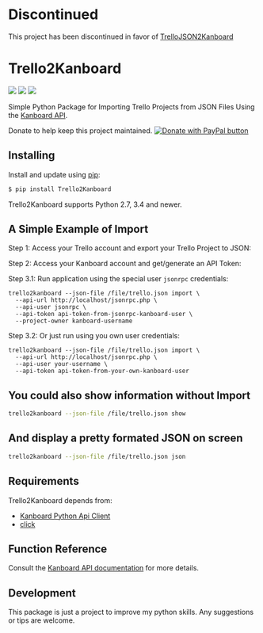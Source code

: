 
Discontinued
============

This project has been discontinued in favor of [TrelloJSON2Kanboard](https://github.com/wiltonsr/TrelloJSON2Kanboard)

Trello2Kanboard
============

[![](https://img.shields.io/badge/python-3.4+-blue.svg)](https://www.python.org/download/releases/3.4.0/) [![](https://img.shields.io/badge/python-2.7+-blue.svg)](https://www.python.org/download/releases/2.7.2/) [![](https://img.shields.io/github/license/ResidentMario/missingno.svg)](https://github.com/wiltonsr/Flask-Toastr/blob/master/README.md)

Simple Python Package for Importing Trello Projects from JSON Files Using the [Kanboard API](https://docs.kanboard.org/en/latest/api/introduction.html).

Donate to help keep this project maintained.
<a href="https://www.paypal.com/cgi-bin/webscr?cmd=_donations&business=5QJ62BNMRC75W&currency_code=USD&source=url">
<img src="https://www.paypalobjects.com/en_US/i/btn/btn_donate_SM.gif" border="0" name="submit" title="PayPal - The safer, easier way to pay online!" alt="Donate with PayPal button" /></a>

Installing
----------

Install and update using [pip](https://pip.pypa.io/en/stable/quickstart/):

```bash
$ pip install Trello2Kanboard
```

Trello2Kanboard supports Python 2.7, 3.4 and newer.

A Simple Example of Import
----------------

Step 1: Access your Trello account and export your Trello Project to JSON:

Step 2: Access your Kanboard account and get/generate an API Token:

Step 3.1: Run application using the special user `jsonrpc` credentials:

    trello2kanboard --json-file /file/trello.json import \
      --api-url http://localhost/jsonrpc.php \
      --api-user jsonrpc \
      --api-token api-token-from-jsonrpc-kanboard-user \
      --project-owner kanboard-username

Step 3.2: Or just run using you own user credentials:

    trello2kanboard --json-file /file/trello.json import \
      --api-url http://localhost/jsonrpc.php \
      --api-user your-username \
      --api-token api-token-from-your-own-kanboard-user

You could also show information without Import
----------------
```bash
trello2kanboard --json-file /file/trello.json show
```

And display a pretty formated JSON on screen
----------------
```bash
trello2kanboard --json-file /file/trello.json json
```
Requirements
------------------
Trello2Kanboard depends from:

- [Kanboard Python Api Client](https://github.com/kanboard/python-api-client)
- [click](https://github.com/pallets/click)


Function Reference
------------------

Consult the [Kanboard API documentation](https://docs.kanboard.org/en/latest/api/introduction.html) for more details.

Development
-----------

This package is just a project to improve my python skills. Any suggestions or tips are welcome.
